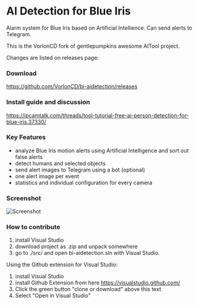 # AI Detection for Blue Iris
Alarm system for Blue Iris based on Artificial Intellience. Can send alerts to Telegram.

This is the VorlonCD fork of gentlepumpkins awesome AITool project.   

Changes are listed on releases page:

### Download
https://github.com/VorlonCD/bi-aidetection/releases

### Install guide and discussion
https://ipcamtalk.com/threads/tool-tutorial-free-ai-person-detection-for-blue-iris.37330/

### Key Features
- analyze Blue Iris motion alerts using Artificial Intelligence and sort out false alerts
- detect humans and selected objects
- send alert images to Telegram using a bot (optional)
- one alert image per event
- statistics and individual configuration for every camera

### Screenshot
![Screenshot](https://ipcamtalk.com/attachments/processing1-53-png.44807/)

### How to contribute
1. install Visual Studio
2. download project as .zip and unpack somewhere
3. go to ./src/ and open bi-aidetection.sln with Visual Studio.

Using the Github extension for Visual Studio:
1. install Visual Studio
1. install Github Extension from here https://visualstudio.github.com/
2. Click the green button "clone or download" above this text
3. Select "Open in Visual Studio"
